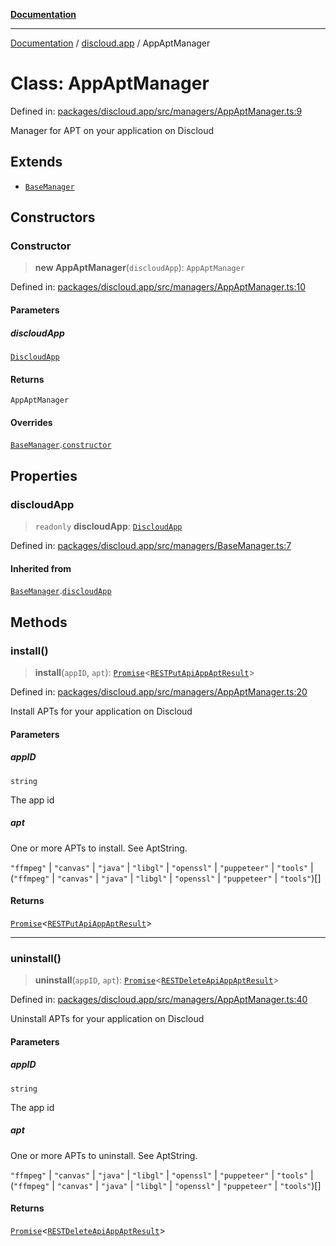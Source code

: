 [**Documentation**](../../README.md)

***

[Documentation](../../packages.md) / [discloud.app](../README.md) / AppAptManager

# Class: AppAptManager

Defined in: [packages/discloud.app/src/managers/AppAptManager.ts:9](https://github.com/discloud/discloud.app/blob/5b4e3fe9c701f0b4f5ffa4246f463403d1e47fa1/packages/discloud.app/src/managers/AppAptManager.ts#L9)

Manager for APT on your application on Discloud

## Extends

- [`BaseManager`](BaseManager.md)

## Constructors

### Constructor

> **new AppAptManager**(`discloudApp`): `AppAptManager`

Defined in: [packages/discloud.app/src/managers/AppAptManager.ts:10](https://github.com/discloud/discloud.app/blob/5b4e3fe9c701f0b4f5ffa4246f463403d1e47fa1/packages/discloud.app/src/managers/AppAptManager.ts#L10)

#### Parameters

##### discloudApp

[`DiscloudApp`](DiscloudApp.md)

#### Returns

`AppAptManager`

#### Overrides

[`BaseManager`](BaseManager.md).[`constructor`](BaseManager.md#constructor)

## Properties

### discloudApp

> `readonly` **discloudApp**: [`DiscloudApp`](DiscloudApp.md)

Defined in: [packages/discloud.app/src/managers/BaseManager.ts:7](https://github.com/discloud/discloud.app/blob/5b4e3fe9c701f0b4f5ffa4246f463403d1e47fa1/packages/discloud.app/src/managers/BaseManager.ts#L7)

#### Inherited from

[`BaseManager`](BaseManager.md).[`discloudApp`](BaseManager.md#discloudapp)

## Methods

### install()

> **install**(`appID`, `apt`): [`Promise`](https://developer.mozilla.org/docs/Web/JavaScript/Reference/Global_Objects/Promise)\<[`RESTPutApiAppAptResult`](../interfaces/RESTPutApiAppAptResult.md)\>

Defined in: [packages/discloud.app/src/managers/AppAptManager.ts:20](https://github.com/discloud/discloud.app/blob/5b4e3fe9c701f0b4f5ffa4246f463403d1e47fa1/packages/discloud.app/src/managers/AppAptManager.ts#L20)

Install APTs for your application on Discloud

#### Parameters

##### appID

`string`

The app id

##### apt

One or more APTs to install. See AptString.

`"ffmpeg"` | `"canvas"` | `"java"` | `"libgl"` | `"openssl"` | `"puppeteer"` | `"tools"` | (`"ffmpeg"` \| `"canvas"` \| `"java"` \| `"libgl"` \| `"openssl"` \| `"puppeteer"` \| `"tools"`)[]

#### Returns

[`Promise`](https://developer.mozilla.org/docs/Web/JavaScript/Reference/Global_Objects/Promise)\<[`RESTPutApiAppAptResult`](../interfaces/RESTPutApiAppAptResult.md)\>

***

### uninstall()

> **uninstall**(`appID`, `apt`): [`Promise`](https://developer.mozilla.org/docs/Web/JavaScript/Reference/Global_Objects/Promise)\<[`RESTDeleteApiAppAptResult`](../interfaces/RESTDeleteApiAppAptResult.md)\>

Defined in: [packages/discloud.app/src/managers/AppAptManager.ts:40](https://github.com/discloud/discloud.app/blob/5b4e3fe9c701f0b4f5ffa4246f463403d1e47fa1/packages/discloud.app/src/managers/AppAptManager.ts#L40)

Uninstall APTs for your application on Discloud

#### Parameters

##### appID

`string`

The app id

##### apt

One or more APTs to uninstall. See AptString.

`"ffmpeg"` | `"canvas"` | `"java"` | `"libgl"` | `"openssl"` | `"puppeteer"` | `"tools"` | (`"ffmpeg"` \| `"canvas"` \| `"java"` \| `"libgl"` \| `"openssl"` \| `"puppeteer"` \| `"tools"`)[]

#### Returns

[`Promise`](https://developer.mozilla.org/docs/Web/JavaScript/Reference/Global_Objects/Promise)\<[`RESTDeleteApiAppAptResult`](../interfaces/RESTDeleteApiAppAptResult.md)\>
